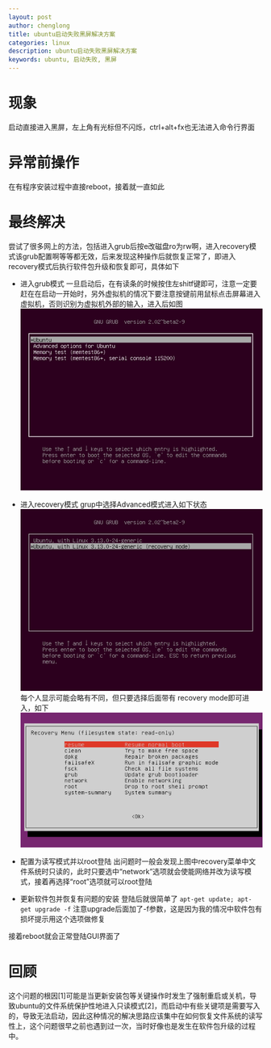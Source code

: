 ```yaml
---
layout: post
author: chenglong
title: ubuntu启动失败黑屏解决方案
categories: linux
description: ubuntu启动失败黑屏解决方案
keywords: ubuntu, 启动失败, 黑屏
---
```


# 现象
启动直接进入黑屏，左上角有光标但不闪烁，ctrl+alt+fx也无法进入命令行界面

# 异常前操作
在有程序安装过程中直接reboot，接着就一直如此


# 最终解决
尝试了很多网上的方法，包括进入grub后按e改磁盘ro为rw啊，进入recovery模式该grub配置啊等等都无效，后来发现这种操作后就恢复正常了，即进入recovery模式后执行软件包升级和恢复即可，具体如下

- 进入grub模式
一旦启动后，在有读条的时候按住左shitf键即可，注意一定要赶在在启动一开始时，另外虚拟机的情况下要注意按键前用鼠标点击屏幕进入虚拟机，否则识别为虚拟机外部的输入，进入后如图  
![1.png](/pic/2019/01/1.png)

- 进入recovery模式
grup中选择Advanced模式进入如下状态  
![2.png](/pic/2019/01/2.png)
每个人显示可能会略有不同，但只要选择后面带有 recovery mode即可进入，如下  
![3.png](/pic/2019/01/3.png)

- 配置为读写模式并以root登陆
出问题时一般会发现上图中recovery菜单中文件系统时只读的，此时只要选中“network”选项就会使能网络并改为读写模式，接着再选择“root”选项就可以root登陆

- 更新软件包并恢复有问题的安装
登陆后就很简单了
`apt-get update; apt-get upgrade -f`
注意upgrade后面加了-f参数，这是因为我的情况中软件包有损坏提示用这个选项做修复

接着reboot就会正常登陆GUI界面了

# 回顾
这个问题的根因[1]可能是当更新安装包等关键操作时发生了强制重启或关机，导致ubuntu的文件系统保护性地进入只读模式[2]，而启动中有些关键项是需要写入的，导致无法启动，因此这种情况的解决思路应该集中在如何恢复文件系统的读写性上，这个问题很早之前也遇到过一次，当时好像也是发生在软件包升级的过程中。

[^1]:https://www.howtogeek.com/196740/how-to-fix-an-ubuntu-system-when-it-wont-boot/
[^2]:http://forum.ubuntu.org.cn/viewtopic.php?p=3198914
